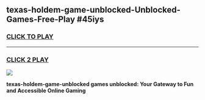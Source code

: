 
## texas-holdem-game-unblocked-Unblocked-Games-Free-Play #45iys
<h3>
<a href="https://us.freeplayer.one?title=texas-holdem-game-unblocked&ref=9M">CLICK TO PLAY</a></h3>
<hr>

<h3>
<a href="https://us.freeplayer.one?title=texas-holdem-game-unblocked&ref=9M">CLICK 2 PLAY</a>
  
</h3>

<a href="https://us.freeplayer.one?title=texas-holdem-game-unblocked&ref=9M"><img src="https://clearcache.store/games.png"></a>


**texas-holdem-game-unblocked games unblocked: Your Gateway to Fun and Accessible Online Gaming**
